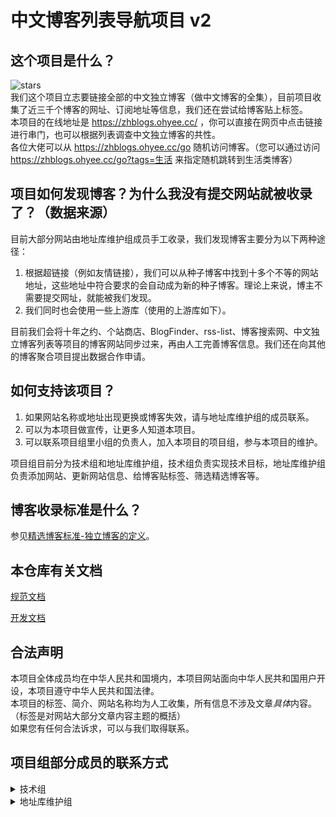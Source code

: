 # 中文博客列表导航项目 v2   

## 这个项目是什么？

![stars](https://img.shields.io/github/stars/zh-blogs/blog-daohang)   
我们这个项目立志要链接全部的中文独立博客（做中文博客的全集），目前项目收集了近三千个博客的网址、订阅地址等信息，我们还在尝试给博客贴上标签。       
本项目的在线地址是 https://zhblogs.ohyee.cc/ ，你可以直接在网页中点击链接进行串门，也可以根据列表调查中文独立博客的共性。        
各位大佬可以从 https://zhblogs.ohyee.cc/go 随机访问博客。（您可以通过访问 https://zhblogs.ohyee.cc/go?tags=生活 来指定随机跳转到生活类博客）                

## 项目如何发现博客？为什么我没有提交网站就被收录了？（数据来源）

目前大部分网站由地址库维护组成员手工收录，我们发现博客主要分为以下两种途径：

1. 根据超链接（例如友情链接），我们可以从种子博客中找到十多个不等的网站地址，这些地址中符合要求的会自动成为新的种子博客。理论上来说，博主不需要提交网址，就能被我们发现。  
2. 我们同时也会使用一些上游库（使用的上游库如下）。

目前我们会将十年之约、个站商店、BlogFinder、rss-list、博客搜索网、中文独立博客列表等项目的博客网站同步过来，再由人工完善博客信息。我们还在向其他的博客聚合项目提出数据合作申请。

## 如何支持该项目？

1. 如果网站名称或地址出现更换或博客失效，请与地址库维护组的成员联系。        
2. 可以为本项目做宣传，让更多人知道本项目。         
3. 可以联系项目组里小组的负责人，加入本项目的项目组，参与本项目的维护。

项目组目前分为技术组和地址库维护组，技术组负责实现技术目标，地址库维护组负责添加网站、更新网站信息、给博客贴标签、筛选精选博客等。

## 博客收录标准是什么？

参见[精选博客标准-独立博客的定义](https://github.com/zh-blogs/zh-blogs-documentation/blob/main/document/Recommend.md)。

## 本仓库有关文档

[规范文档](https://github.com/zh-blogs/zh-blogs-documentation)

[开发文档](doc/develop.md)

## 合法声明

本项目全体成员均在中华人民共和国境内，本项目网站面向中华人民共和国用户开设，本项目遵守中华人民共和国法律。          
本项目的标签、简介、网站名称均为人工收集，所有信息不涉及文章*具体*内容。（标签是对网站大部分文章内容主题的概括）       
如果您有任何合法诉求，可以与我们取得联系。

## 项目组部分成员的联系方式

<details><summary>技术组</summary>
OhYee

- 技术组负责人
- 邮箱：oyohyee@oyohyee.com
- QQ：896817156

XCSOFT

- 技术组负责人
- 邮箱：contact@xcsoft.top
</details>
<details><summary>地址库维护组</summary>
林林

- 地址库维护组负责人（博客添加、存档）
- QQ：812568734

沐云湘夕

- 地址库维护组负责人（博客标签）
- 邮箱：myxxts@outlook.com
</details>
